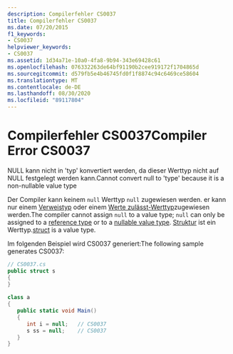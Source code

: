 ```yaml
---
description: Compilerfehler CS0037
title: Compilerfehler CS0037
ms.date: 07/20/2015
f1_keywords:
- CS0037
helpviewer_keywords:
- CS0037
ms.assetid: 1d34a71e-10a0-4fa8-9b94-343e69428c61
ms.openlocfilehash: 076332263de64bf91190b2cee919172f1704865d
ms.sourcegitcommit: d579fb5e4b46745fd0f1f8874c94c6469ce58604
ms.translationtype: MT
ms.contentlocale: de-DE
ms.lasthandoff: 08/30/2020
ms.locfileid: "89117804"
---
```

# <a name="compiler-error-cs0037"></a><span data-ttu-id="989ef-103">Compilerfehler CS0037</span><span class="sxs-lookup"><span data-stu-id="989ef-103">Compiler Error CS0037</span></span>
<span data-ttu-id="989ef-104">NULL kann nicht in 'typ' konvertiert werden, da dieser Werttyp nicht auf NULL festgelegt werden kann.</span><span class="sxs-lookup"><span data-stu-id="989ef-104">Cannot convert null to 'type' because it is a non-nullable value type</span></span>  
  
 <span data-ttu-id="989ef-105">Der Compiler kann keinem `null` Werttyp `null` zugewiesen werden. er kann nur einem [Verweistyp](../language-reference/keywords/reference-types.md) oder einem [Werte zulässt-Werttyp](../language-reference/builtin-types/nullable-value-types.md)zugewiesen werden.</span><span class="sxs-lookup"><span data-stu-id="989ef-105">The compiler cannot assign `null` to a value type; `null` can only be assigned to a [reference type](../language-reference/keywords/reference-types.md) or to a [nullable value type](../language-reference/builtin-types/nullable-value-types.md).</span></span> <span data-ttu-id="989ef-106">[Struktur](../language-reference/builtin-types/struct.md) ist ein Werttyp.</span><span class="sxs-lookup"><span data-stu-id="989ef-106">[struct](../language-reference/builtin-types/struct.md) is a value type.</span></span>
  
 <span data-ttu-id="989ef-107">Im folgenden Beispiel wird CS0037 generiert:</span><span class="sxs-lookup"><span data-stu-id="989ef-107">The following sample generates CS0037:</span></span>  
  
```csharp  
// CS0037.cs  
public struct s  
{  
}  
  
class a  
{  
   public static void Main()  
   {  
      int i = null;   // CS0037  
      s ss = null;    // CS0037  
   }  
}  
```
